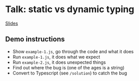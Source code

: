 # Talk: static vs dynamic typing

[Slides](https://docs.google.com/presentation/d/1rihEKLw8YnBGmrxrTkECjL41yki3zcgSKqR9BzUv-hc/edit?usp=sharing)

## Demo instructions

- Show `example-1.js`, go through the code and what it does
- Run `example-1.js`, it does what we expect
- Run `example-2.js`, it does unexpected things
- Find out where the bug is (one of the ages is a string)
- Convert to Typescript (see `/solution`) to catch the bug
